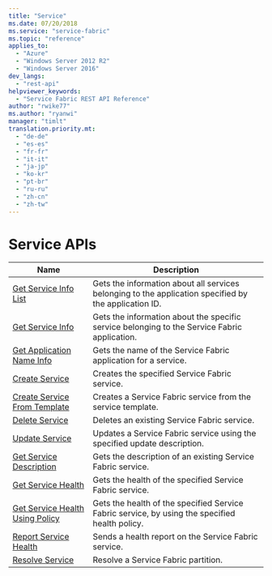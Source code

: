 ```yaml
---
title: "Service"
ms.date: 07/20/2018
ms.service: "service-fabric"
ms.topic: "reference"
applies_to: 
  - "Azure"
  - "Windows Server 2012 R2"
  - "Windows Server 2016"
dev_langs: 
  - "rest-api"
helpviewer_keywords: 
  - "Service Fabric REST API Reference"
author: "rwike77"
ms.author: "ryanwi"
manager: "timlt"
translation.priority.mt: 
  - "de-de"
  - "es-es"
  - "fr-fr"
  - "it-it"
  - "ja-jp"
  - "ko-kr"
  - "pt-br"
  - "ru-ru"
  - "zh-cn"
  - "zh-tw"
---
```

# Service APIs

| Name | Description |
| --- | --- |
| [Get Service Info List](sfclient-v63-api-getserviceinfolist.md) | Gets the information about all services belonging to the application specified by the application ID.<br/> |
| [Get Service Info](sfclient-v63-api-getserviceinfo.md) | Gets the information about the specific service belonging to the Service Fabric application.<br/> |
| [Get Application Name Info](sfclient-v63-api-getapplicationnameinfo.md) | Gets the name of the Service Fabric application for a service.<br/> |
| [Create Service](sfclient-v63-api-createservice.md) | Creates the specified Service Fabric service.<br/> |
| [Create Service From Template](sfclient-v63-api-createservicefromtemplate.md) | Creates a Service Fabric service from the service template.<br/> |
| [Delete Service](sfclient-v63-api-deleteservice.md) | Deletes an existing Service Fabric service.<br/> |
| [Update Service](sfclient-v63-api-updateservice.md) | Updates a Service Fabric service using the specified update description.<br/> |
| [Get Service Description](sfclient-v63-api-getservicedescription.md) | Gets the description of an existing Service Fabric service.<br/> |
| [Get Service Health](sfclient-v63-api-getservicehealth.md) | Gets the health of the specified Service Fabric service.<br/> |
| [Get Service Health Using Policy](sfclient-v63-api-getservicehealthusingpolicy.md) | Gets the health of the specified Service Fabric service, by using the specified health policy.<br/> |
| [Report Service Health](sfclient-v63-api-reportservicehealth.md) | Sends a health report on the Service Fabric service.<br/> |
| [Resolve Service](sfclient-v63-api-resolveservice.md) | Resolve a Service Fabric partition.<br/> |

